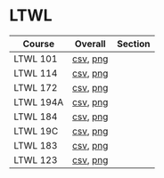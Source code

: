 # LTWL

| Course | Overall | Section |
| ------ | ------- | ------- |
| LTWL 101 | [csv](https://github.com/UCSD-Historical-Enrollment-Data//Users/ryanbatubara/Desktop/2024Spring/blob/main/overall/LTWL%20101.csv), [png](https://raw.githubusercontent.com/UCSD-Historical-Enrollment-Data//Users/ryanbatubara/Desktop/2024Spring/main/plot_overall/LTWL%20101.png) |  |
| LTWL 114 | [csv](https://github.com/UCSD-Historical-Enrollment-Data//Users/ryanbatubara/Desktop/2024Spring/blob/main/overall/LTWL%20114.csv), [png](https://raw.githubusercontent.com/UCSD-Historical-Enrollment-Data//Users/ryanbatubara/Desktop/2024Spring/main/plot_overall/LTWL%20114.png) |  |
| LTWL 172 | [csv](https://github.com/UCSD-Historical-Enrollment-Data//Users/ryanbatubara/Desktop/2024Spring/blob/main/overall/LTWL%20172.csv), [png](https://raw.githubusercontent.com/UCSD-Historical-Enrollment-Data//Users/ryanbatubara/Desktop/2024Spring/main/plot_overall/LTWL%20172.png) |  |
| LTWL 194A | [csv](https://github.com/UCSD-Historical-Enrollment-Data//Users/ryanbatubara/Desktop/2024Spring/blob/main/overall/LTWL%20194A.csv), [png](https://raw.githubusercontent.com/UCSD-Historical-Enrollment-Data//Users/ryanbatubara/Desktop/2024Spring/main/plot_overall/LTWL%20194A.png) |  |
| LTWL 184 | [csv](https://github.com/UCSD-Historical-Enrollment-Data//Users/ryanbatubara/Desktop/2024Spring/blob/main/overall/LTWL%20184.csv), [png](https://raw.githubusercontent.com/UCSD-Historical-Enrollment-Data//Users/ryanbatubara/Desktop/2024Spring/main/plot_overall/LTWL%20184.png) |  |
| LTWL 19C | [csv](https://github.com/UCSD-Historical-Enrollment-Data//Users/ryanbatubara/Desktop/2024Spring/blob/main/overall/LTWL%2019C.csv), [png](https://raw.githubusercontent.com/UCSD-Historical-Enrollment-Data//Users/ryanbatubara/Desktop/2024Spring/main/plot_overall/LTWL%2019C.png) |  |
| LTWL 183 | [csv](https://github.com/UCSD-Historical-Enrollment-Data//Users/ryanbatubara/Desktop/2024Spring/blob/main/overall/LTWL%20183.csv), [png](https://raw.githubusercontent.com/UCSD-Historical-Enrollment-Data//Users/ryanbatubara/Desktop/2024Spring/main/plot_overall/LTWL%20183.png) |  |
| LTWL 123 | [csv](https://github.com/UCSD-Historical-Enrollment-Data//Users/ryanbatubara/Desktop/2024Spring/blob/main/overall/LTWL%20123.csv), [png](https://raw.githubusercontent.com/UCSD-Historical-Enrollment-Data//Users/ryanbatubara/Desktop/2024Spring/main/plot_overall/LTWL%20123.png) |  |
